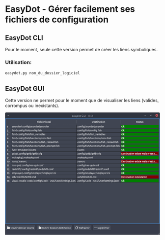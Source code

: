 # EasyDot - Gérer facilement ses fichiers de configuration

## EasyDot CLI

Pour le moment, seule cette version permet de créer les liens symboliques.

### Utilisation:

```sh
easydot.py nom_du_dossier_logiciel
```



## EasyDot GUI

Cette version ne permet pour le moment que de visualiser les liens (valides, corrompus ou inexistants).

![](docs/imgs/2022-05-21-12-47-50.png)





## 

## 